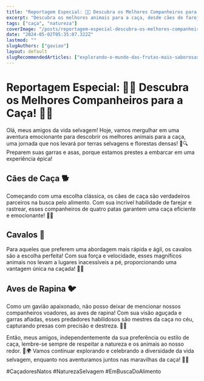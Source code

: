 ```yaml
---
title: "Reportagem Especial: 🌟🦅 Descubra os Melhores Companheiros para a Caça! 🌟🦉"
excerpt: "Descubra os melhores animais para a caça, desde cães de farejamento até aves de rapina. Acompanhe esta jornada emocionante pela vida selvagem e explore as habilidades únicas desses companheiros de caça. Lembre-se sempre de respeitar a natureza enquanto desfruta das maravilhas da caça! #CaçadoresNatos #NaturezaSelvagem"
tags: ["caça", "natureza"]
coverImage: "/posts/reportagem-especial-descubra-os-melhores-companheiros-para-a-caca/cover.jpeg"
date: "2024-05-02T05:35:07.322Z"
lastmod: ""
slugAuthors: ["gaviao"]
layout: default
slugRecommendedArticles: ["explorando-o-mundo-das-frutas-mais-saborosas"]
---
```


# Reportagem Especial: 🌟🦅 Descubra os Melhores Companheiros para a Caça! 🌟🦉

Olá, meus amigos da vida selvagem! Hoje, vamos mergulhar em uma aventura emocionante para descobrir os melhores animais para a caça, uma jornada que nos levará por terras selvagens e florestas densas! 🌳🔍 Preparem suas garras e asas, porque estamos prestes a embarcar em uma experiência épica!

## Cães de Caça 🐕

Começando com uma escolha clássica, os cães de caça são verdadeiros parceiros na busca pelo alimento. Com sua incrível habilidade de farejar e rastrear, esses companheiros de quatro patas garantem uma caça eficiente e emocionante! 🐾💨

## Cavalos 🐎

Para aqueles que preferem uma abordagem mais rápida e ágil, os cavalos são a escolha perfeita! Com sua força e velocidade, esses magníficos animais nos levam a lugares inacessíveis a pé, proporcionando uma vantagem única na caçada! 🐎💨

## Aves de Rapina 🐦

Como um gavião apaixonado, não posso deixar de mencionar nossos companheiros voadores, as aves de rapina! Com sua visão aguçada e garras afiadas, esses predadores habilidosos são mestres da caça no céu, capturando presas com precisão e destreza. 🦅🎯

Então, meus amigos, independentemente da sua preferência ou estilo de caça, lembre-se sempre de respeitar a natureza e os animais ao nosso redor. 🌿🌍 Vamos continuar explorando e celebrando a diversidade da vida selvagem, enquanto nos aventuramos juntos nas maravilhas da caça! 🌟🏹 

#CaçadoresNatos #NaturezaSelvagem #EmBuscaDoAlimento